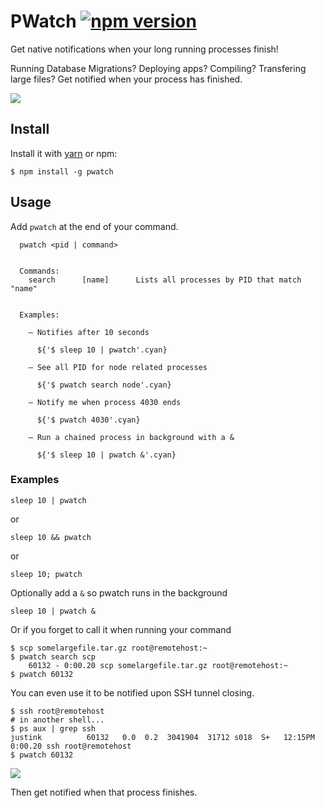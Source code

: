 # PWatch [![npm version](https://badge.fury.io/js/pwatch.svg)](https://badge.fury.io/js/pwatch)

Get native notifications when your long running processes finish!

Running Database Migrations? Deploying apps? Compiling? Transfering large files? Get notified when your process has finished.

![](https://github.com/mazlix/pwatch/raw/master/assets/pwatchinaction.png)

## Install

Install it with [yarn](https://github.com/yarnpkg/yarn/) or npm:

```
$ npm install -g pwatch
```

## Usage

Add `pwatch` at the end of your command.

```
  pwatch <pid | command>


  Commands:
    search      [name]      Lists all processes by PID that match "name"


  Examples:

    – Notifies after 10 seconds

      ${'$ sleep 10 | pwatch'.cyan}

    – See all PID for node related processes

      ${'$ pwatch search node'.cyan}

    – Notify me when process 4030 ends

      ${'$ pwatch 4030'.cyan}

    – Run a chained process in background with a &

      ${'$ sleep 10 | pwatch &'.cyan}
```

### Examples

```
sleep 10 | pwatch
```
or

```
sleep 10 && pwatch
```
or 

```
sleep 10; pwatch
```

Optionally add a `&` so pwatch runs in the background

```
sleep 10 | pwatch &
```

Or if you forget to call it when running your command

```
$ scp somelargefile.tar.gz root@remotehost:~
$ pwatch search scp
    60132 - 0:00.20 scp somelargefile.tar.gz root@remotehost:~
$ pwatch 60132
```

You can even use it to be notified upon SSH tunnel closing.
```
$ ssh root@remotehost
# in another shell...
$ ps aux | grep ssh
justink          60132   0.0  0.2  3041904  31712 s018  S+   12:15PM   0:00.20 ssh root@remotehost
$ pwatch 60132
```
![](https://github.com/mazlix/pwatch/raw/master/assets/pwatch.gif)

Then get notified when that process finishes.
